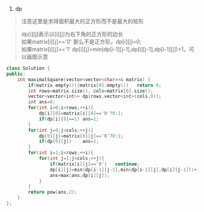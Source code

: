 1. dp

> 注意这里是求得面积最大的正方形而不是最大的矩形

> dp[i][j]表示以[i][j]为右下角的正方形的边长  
> 如果matrix[i][j]=='0' 那么不是正方形，dp[i][j]=0;  
> 如果matrix[i][j]=='1' 
> dp[i][j]=min(dp[i-1][j-1],dp[i][j-1],dp[i-1][j])+1，可以画图示意

```C++
class Solution {
public:
    int maximalSquare(vector<vector<char>>& matrix) {
        if(matrix.empty()||matrix[0].empty())   return 0;
        int rows=matrix.size(), cols=matrix[0].size();
        vector<vector<int>> dp(rows,vector<int>(cols,0));
        int ans=0;
        for(int i=0;i<rows;++i){
            dp[i][0]=matrix[i][0]=='0'?0:1;
            if(dp[i][0]==1) ans=1;
        }
        for(int j=0;j<cols;++j){
            dp[0][j]=matrix[0][j]=='0'?0:1;
            if(dp[0][j])    ans=1;
        }
        for(int i=1;i<rows;++i){
            for(int j=1;j<cols;++j){
                if(matrix[i][j]=='0')   continue;
                dp[i][j]=min(dp[i-1][j-1],min(dp[i-1][j],dp[i][j-1]))+1;
                ans=max(ans,dp[i][j]);
            }
        }
        return pow(ans,2);
    }
};
```